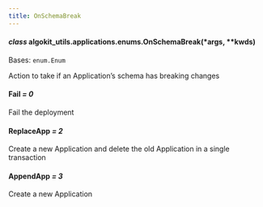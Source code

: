 ```yaml
---
title: OnSchemaBreak
---
```

#### *class* algokit_utils.applications.enums.OnSchemaBreak(\*args, \*\*kwds)

Bases: `enum.Enum`

Action to take if an Application’s schema has breaking changes

#### Fail *= 0*

Fail the deployment

#### ReplaceApp *= 2*

Create a new Application and delete the old Application in a single transaction

#### AppendApp *= 3*

Create a new Application